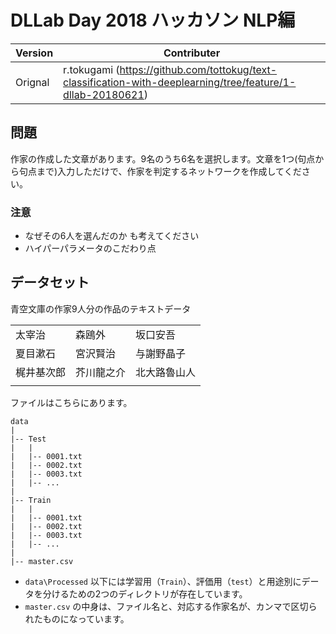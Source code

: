 DLLab Day 2018 ハッカソン NLP編
==============================

| Version | Contributer | 
| --- | --- |
| Orignal | r.tokugami (https://github.com/tottokug/text-classification-with-deeplearning/tree/feature/1-dllab-20180621) |


## 問題

作家の作成した文章があります。9名のうち6名を選択します。文章を1つ(句点から句点まで)入力しただけで、作家を判定するネットワークを作成してください。

### 注意

- なぜその6人を選んだのか も考えてください
- ハイパーパラメータのこだわり点

## データセット

青空文庫の作家9人分の作品のテキストデータ


|  |  |  |
| :--- | :--- | :--- |
| 太宰治 | 森鴎外 | 坂口安吾 |
| 夏目漱石 | 宮沢賢治 | 与謝野晶子 |
| 梶井基次郎 | 芥川龍之介 | 北大路魯山人 |
|  |  |  |


ファイルはこちらにあります。


```
data
|
|-- Test
|   |
|   |-- 0001.txt
|   |-- 0002.txt
|   |-- 0003.txt
|   |-- ...
|
|-- Train
|   |
|   |-- 0001.txt
|   |-- 0002.txt
|   |-- 0003.txt
|   |-- ...
|
|-- master.csv
```

- `data\Processed` 以下には学習用（`Train`）、評価用（`test`）と用途別にデータを分けるための2つのディレクトリが存在しています。
- `master.csv` の中身は、ファイル名と、対応する作家名が、カンマで区切られたものになっています。
